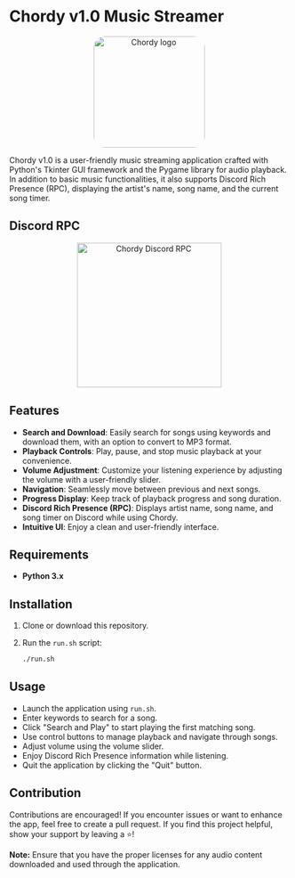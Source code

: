 # Chordy v1.0 Music Streamer

<p align="center">
  <img style="border-radius: 20px;" src="https://media.discordapp.net/attachments/1058897998156922911/1146464180363350036/xudReaO.png?ex=655e1bf8&is=654ba6f8&hm=0c5c7b2ea62cc35396603059f7fc122e7f3fd9cb8689bac87a62557605989a68&=&width=676&height=676" alt="Chordy logo" width="200">
</p>

Chordy v1.0 is a user-friendly music streaming application crafted with Python's Tkinter GUI framework and the Pygame library for audio playback. In addition to basic music functionalities, it also supports Discord Rich Presence (RPC), displaying the artist's name, song name, and the current song timer.

## Discord RPC

<p align="center">
  <img src="https://cdn.discordapp.com/attachments/551050418541821992/1174090698992128121/yyo.png?ex=6566542c&is=6553df2c&hm=07184cc57db89ab5344ed8080ad73b9416b667e13f43949fe8408b685b26db88" alt="Chordy Discord RPC" width="260">
</p>

## Features

- **Search and Download**: Easily search for songs using keywords and download them, with an option to convert to MP3 format.
- **Playback Controls**: Play, pause, and stop music playback at your convenience.
- **Volume Adjustment**: Customize your listening experience by adjusting the volume with a user-friendly slider.
- **Navigation**: Seamlessly move between previous and next songs.
- **Progress Display**: Keep track of playback progress and song duration.
- **Discord Rich Presence (RPC)**: Displays artist name, song name, and song timer on Discord while using Chordy.
- **Intuitive UI**: Enjoy a clean and user-friendly interface.

## Requirements

- **Python 3.x**

## Installation

1. Clone or download this repository.
2. Run the `run.sh` script:

   ```bash
   ./run.sh
   ```

## Usage

- Launch the application using `run.sh`.
- Enter keywords to search for a song.
- Click "Search and Play" to start playing the first matching song.
- Use control buttons to manage playback and navigate through songs.
- Adjust volume using the volume slider.
- Enjoy Discord Rich Presence information while listening.
- Quit the application by clicking the "Quit" button.

## Contribution

Contributions are encouraged! If you encounter issues or want to enhance the app, feel free to create a pull request. If you find this project helpful, show your support by leaving a ⭐️!

**Note:** Ensure that you have the proper licenses for any audio content downloaded and used through the application.
